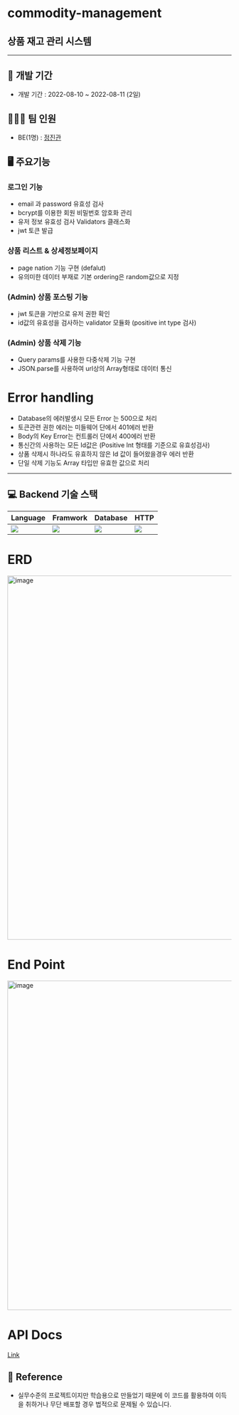 # commodity-management

## 상품 재고 관리 시스템
----
## 📆 개발 기간
- 개발 기간 : 2022-08-10 ~ 2022-08-11 (2일)

## 🧑🏻‍💻 팀 인원
- BE(1명) : [정진관](https://github.com/dingwan0331) 

## 🖥 주요기능

### 로그인 기능
- email 과 password 유효성 검사
- bcrypt를 이용한 회원 비밀번호 암호화 관리
- 유저 정보 유효성 검사 Validators 클래스화
- jwt 토큰 발급

     
### 상품 리스트 & 상세정보페이지
- page nation 기능 구현 (defalut)
- 유의미한 데이터 부재로 기본 ordering은 random값으로 지정
     
### (Admin) 상품 포스팅 기능
- jwt 토큰을 기반으로 유저 권한 확인
- id값의 유효성을 검사하는 validator 모듈화 (positive int type 검사)

### (Admin) 상품 삭제 기능
- Query params를 사용한 다중삭제 기능 구현
- JSON.parse를 사용하여 url상의 Array형태로 데이터 통신

# Error handling
- Database의 에러발생시 모든 Error 는 500으로 처리
- 토큰관련 권한 에러는 미들웨어 단에서 401에러 반환
- Body의 Key Error는 컨트롤러 단에서 400에러 반환
- 통신간의 사용하는 모든 Id값은 (Positive Int 형태를 기준으로 유효성검사)
- 상품 삭제시 하나라도 유효하지 않은 Id 값이 들어왔을경우 에러 반환
- 단일 삭제 기능도 Array 타입만 유효한 값으로 처리
----
## 💻 Backend 기술 스택

<table style="border:0;">
    <thead>
        <tr>
            <th>Language</th>
            <th>Framwork</th>
            <th>Database</th>
            <th>HTTP</th>
        </tr>
    </thead>
    <tbody>
        <tr>
            <td><img src="https://img.shields.io/badge/node.js-339933?style=for-the-badge&logo=node&logoColor=white"></td>
            <td><img src="https://img.shields.io/badge/express-000000?style=for-the-badge&logo=express&logoColor=white"></td>
            <td><img src="https://img.shields.io/badge/mysql-4479A1?style=for-the-badge&logo=mysql&logoColor=black"></td>
            <td><img src="https://img.shields.io/badge/postman-FF6C37?style=for-the-badge&logo=postman&logoColor=white"></td>
        </tr>
    </tbody>
</table>


# ERD
<img width="818" alt="image" src="https://user-images.githubusercontent.com/100751719/184083190-dede668f-fc1f-498f-9bac-9eeef4a67e90.png">     

# End Point

<img width="740" alt="image" src="https://user-images.githubusercontent.com/100751719/184083243-3be2ffe5-62f6-4165-a520-bfe937b6e02a.png">

# API Docs
[Link](https://grey-crater-811570.postman.co/workspace/My-Workspace~1303e0ea-2786-4902-8534-ef9bb3e7ba17/documentation/21516218-3f811f62-f42c-422f-8ac7-41be73881633)
## 🔖 Reference
- 실무수준의 프로젝트이지만 학습용으로 만들었기 때문에 이 코드를 활용하여 이득을 취하거나 무단 배포할 경우 법적으로 문제될 수 있습니다.

